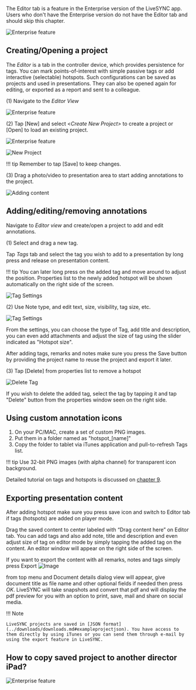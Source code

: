 
The Editor tab is a feature in the Enterprise version of the LiveSYNC app. Users who don't have the Enterprise version do not have the Editor tab and should skip this chapter.

![Enterprise feature](../img/enterprise_feature.png)

## Creating/Opening a project

The *Editor* is a tab in the controller device, which provides persistence for tags. You can mark points-of-interest with simple passive tags or add interactive (selectable) hotspots. Such configurations can be saved as projects and used in presentations. They can also be opened again for editing, or exported as a report and sent to a colleague.

(1) Navigate to the *Editor View*

![Enterprise feature](img/editorTab.jpg)

(2) Tap [New] and select <*Create New Project>* to create a project or [Open] to load an existing project.

![Enterprise feature](img/createProject.jpg)

![New Project](img/newProject.jpg)

!!! tip
    Remember to tap [Save] to keep changes.
    
(3) Drag a photo/video to presentation area to start adding annotations to the project. 

![Adding content](img/dragContent.jpg)

 
## Adding/editing/removing annotations

Navigate to *Editor view* and create/open a project to add and edit annotations. 
 
 (1) Select and drag a new tag. 
 
 Tap *Tags* tab and select the tag you wish to add to a presentation by long press and release on presentation content. 
 
!!! tip
    You can later long press on the added tag and move around to adjust the position. Properties list to the newly added hotspot will be shown automatically on the right side of the screen.  

![Tag Settings](img/addNewTag.jpg)

 (2) Use Note type, and edit text, size, visibility, tag size, etc.  
 
 ![Tag Settings](img/editTag.jpg)
 
 From the settings, you can choose the type of Tag, add title and description, you can even add attachments and adjust the size of tag using the slider indicated as "Hotspot size".
 
 After adding tags, remarks and notes make sure you press the Save button by providing the project name to reuse the project and export it later. 

 
 (3) Tap [Delete] from properties list to remove a hotspot

![Delete Tag](img/deleteTag.jpg)

If you wish to delete the added tag, select the tag by tapping it and tap "Delete" button from the properties window seen on the right side. 

## Using custom annotation icons

1. On your PC/MAC, create a set of custom PNG images. 
2. Put them in a folder named as "hotspot_[name]"
3. Copy the folder to tablet via iTunes application and pull-to-refresh Tags list. 

!!! tip
    Use 32-bit PNG images (with alpha channel) for transparent icon background. 
 
 Detailed tutorial on tags and hotspots is discussed on [chapter 9](../user_guide/hotspots.md). 


## Exporting presentation content

After adding hotspot make sure you press save icon and switch to Editor tab if tags (hotspots) are added on player mode.

Drag the saved content to center labeled with “Drag content here” on Editor tab. You can add tags and also add note, title and description and even adjust size of tag on editor mode by simply tapping the added tag on the content. An editor window will appear on the right side of the screen.

If you want to export the content with all remarks, notes and tags simply press Export ![Image](img/export.jpg)

from top menu and Document details dialog view will appear, give document title as file name and other optional fields if needed then press *OK*. LiveSYNC will take snapshots and convert that pdf and will display the pdf preview for you with an option to print, save, mail and share on social media.

!!! Note

    LiveSYNC projects are saved in [JSON format](../downloads/downloads.md#exampleprojectjson). You have access to them directly by using iTunes or you can send them through e-mail by using the export feature in LiveSYNC.

## How to copy saved project to another director iPad? 

[comment]: <> (What are the files you need to copy when transfering saved projects to another iPad)

![Enterprise feature](../img/enterprise_footer.png)
